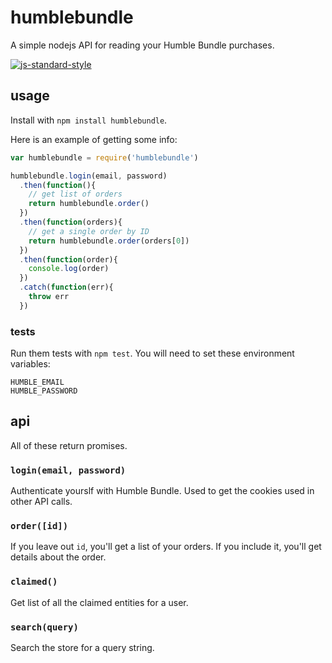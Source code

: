 # humblebundle

A simple nodejs API for reading your Humble Bundle purchases.

[![js-standard-style](https://img.shields.io/badge/code%20style-standard-brightgreen.svg)](http://standardjs.com/)


## usage

Install with `npm install humblebundle`.

Here is an example of getting some info:

```js
var humblebundle = require('humblebundle')

humblebundle.login(email, password)
  .then(function(){
    // get list of orders
    return humblebundle.order()
  })
  .then(function(orders){
    // get a single order by ID
    return humblebundle.order(orders[0])
  })
  .then(function(order){
    console.log(order)
  })
  .catch(function(err){
    throw err
  })

```

### tests

Run them tests with `npm test`. You will need to set these environment variables:

```
HUMBLE_EMAIL
HUMBLE_PASSWORD
```

## api

All of these return promises.


### `login(email, password)`

Authenticate yourslf with Humble Bundle. Used to get the cookies used in other API calls. 


### `order([id])`

If you leave out `id`, you'll get a list of your orders. If you include it, you'll get details about the order.


### `claimed()`

Get list of all the claimed entities for a user.


### `search(query)`

Search the store for a query string.
